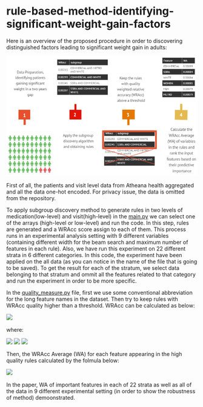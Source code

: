 # rule-based-method-identifying-significant-weight-gain-factors

Here is an overview of the proposed procedure in order to discovering distinguished factors leading to significant weight gain in adults:

![](graphic.PNG)


First of all, the patients and visit level data from Atheana health aggregated and all the data one-hot encoded. For privacy issue, the data is omitted from the repository.


To apply subgroup discovery method to generate rules in two levels of medication(low-level) and visit(high-level) in the [main.py](main.py)
we can select one of the arrays (high-level or low-level) and run the code. In this step, rules are generated and a WRAcc score assign to each of them. This process runs in an experimental analysis setting with 9 different variables (containing different width for the beam search and maximum number of features in each rule). Also, we have run this experiment on 22 different strata in 6 different categories. In this code, the experiment have been applied on the all data (as you can notice in the name of the file that is going to be saved). To get the result for each of the stratum, we select data belonging to that stratum and ommit all the features related to that category and run the experiment in order to be more specific.


In the [quality_measure.py](quality_measure.py) file, first we use some conventional abbreviation for the long feature names in the dataset. Then try to keep rules with WRAcc quality higher than a threshold. WRAcc can be calculated as below:


<img src="https://render.githubusercontent.com/render/math?math=WRAcc=Support \times (Confidence - Expected \  Confidence)">

where:

<img src="https://render.githubusercontent.com/render/math?math=Support = subgroup \ Size / dataset \ Size">
<img src="https://render.githubusercontent.com/render/math?math=Confidence =  positive \ Number \ in \ Subgroup / subgroup \ Size">
<img src="https://render.githubusercontent.com/render/math?math=Expected \ Confidence = positive \ Number \ in \ Subgroup / dataset \ Size">

Then, the WRAcc Average (WA) for each feature appearing in the high quality rules calculated by the folmula below:

<img src="https://render.githubusercontent.com/render/math?math=A_{W}(f_{i})=(\sum_{rules \ with \ f_{i}} WRAcc)/(\ Number \ of \ rules \ with \ f_{i})">

In the paper, WA of important features in each of 22 strata as well as all of the data in 9 different experimental setting (in order to show the robustness of method) demoonstrated. 
